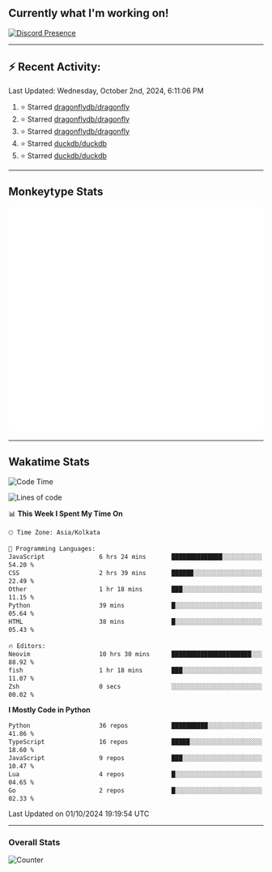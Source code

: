 ## Currently what I'm working on!
[![Discord Presence](https://lanyard.cnrad.dev/api/534981034400284712)](https://discord.com/users/534981034400284712)

---

## :zap: Recent Activity:
<!--RECENT_ACTIVITY:last_update-->
Last Updated: Wednesday, October 2nd, 2024, 6:11:06 PM
<!--RECENT_ACTIVITY:last_update_end-->
<!--RECENT_ACTIVITY:start-->
1. ⭐ Starred [dragonflydb/dragonfly](https://github.com/dragonflydb/dragonfly)<br>
2. ⭐ Starred [dragonflydb/dragonfly](https://github.com/dragonflydb/dragonfly)<br>
3. ⭐ Starred [dragonflydb/dragonfly](https://github.com/dragonflydb/dragonfly)<br>
4. ⭐ Starred [duckdb/duckdb](https://github.com/duckdb/duckdb)<br>
5. ⭐ Starred [duckdb/duckdb](https://github.com/duckdb/duckdb)<br>
<!--RECENT_ACTIVITY:end-->

---

## Monkeytype Stats
<a href="https://monkeytype.com/profile/dhanus">
  <img src="https://raw.githubusercontent.com/Dhanus3133/Dhanus3133/monkeytype/monkeytype-lb.svg" alt="Monkeytype Profile" />
</a>

---

## Wakatime Stats
<!--START_SECTION:waka-->
![Code Time](http://img.shields.io/badge/Code%20Time-2%2C210%20hrs%2053%20mins-blue)

![Lines of code](https://img.shields.io/badge/From%20Hello%20World%20I%27ve%20Written-6.0%20million%20lines%20of%20code-blue)

📊 **This Week I Spent My Time On** 

```text
🕑︎ Time Zone: Asia/Kolkata

💬 Programming Languages: 
JavaScript               6 hrs 24 mins       ██████████████░░░░░░░░░░░   54.20 % 
CSS                      2 hrs 39 mins       ██████░░░░░░░░░░░░░░░░░░░   22.49 % 
Other                    1 hr 18 mins        ███░░░░░░░░░░░░░░░░░░░░░░   11.15 % 
Python                   39 mins             █░░░░░░░░░░░░░░░░░░░░░░░░   05.64 % 
HTML                     38 mins             █░░░░░░░░░░░░░░░░░░░░░░░░   05.43 % 

🔥 Editors: 
Neovim                   10 hrs 30 mins      ██████████████████████░░░   88.92 % 
fish                     1 hr 18 mins        ███░░░░░░░░░░░░░░░░░░░░░░   11.07 % 
Zsh                      0 secs              ░░░░░░░░░░░░░░░░░░░░░░░░░   00.02 % 
```

**I Mostly Code in Python** 

```text
Python                   36 repos            ██████████░░░░░░░░░░░░░░░   41.86 % 
TypeScript               16 repos            █████░░░░░░░░░░░░░░░░░░░░   18.60 % 
JavaScript               9 repos             ███░░░░░░░░░░░░░░░░░░░░░░   10.47 % 
Lua                      4 repos             █░░░░░░░░░░░░░░░░░░░░░░░░   04.65 % 
Go                       2 repos             █░░░░░░░░░░░░░░░░░░░░░░░░   02.33 % 
```




 Last Updated on 01/10/2024 19:19:54 UTC
<!--END_SECTION:waka-->
---

### Overall Stats

<img src="https://moe-counter.glitch.me/get/@Dhanus3133?theme=asoul" alt="Counter" />
